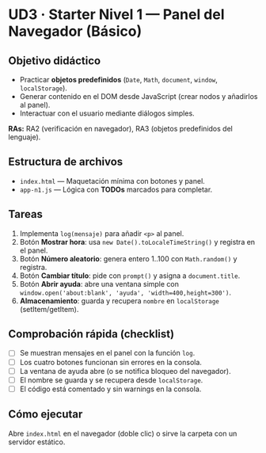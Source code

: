 # UD3 · Starter Nivel 1 — Panel del Navegador (Básico)

## Objetivo didáctico
- Practicar **objetos predefinidos** (`Date`, `Math`, `document`, `window`, `localStorage`).
- Generar contenido en el DOM desde JavaScript (crear nodos y añadirlos al panel).
- Interactuar con el usuario mediante diálogos simples.

**RAs:** RA2 (verificación en navegador), RA3 (objetos predefinidos del lenguaje).

## Estructura de archivos
- `index.html` — Maquetación mínima con botones y panel.
- `app-n1.js` — Lógica con **TODOs** marcados para completar.

## Tareas
1. Implementa `log(mensaje)` para añadir `<p>` al panel.
2. Botón **Mostrar hora**: usa `new Date().toLocaleTimeString()` y registra en el panel.
3. Botón **Número aleatorio**: genera entero 1..100 con `Math.random()` y registra.
4. Botón **Cambiar título**: pide con `prompt()` y asigna a `document.title`.
5. Botón **Abrir ayuda**: abre una ventana simple con `window.open('about:blank', 'ayuda', 'width=400,height=300')`.
6. **Almacenamiento**: guarda y recupera `nombre` en `localStorage` (setItem/getItem).

## Comprobación rápida (checklist)
- [ ] Se muestran mensajes en el panel con la función `log`.
- [ ] Los cuatro botones funcionan sin errores en la consola.
- [ ] La ventana de ayuda abre (o se notifica bloqueo del navegador).
- [ ] El nombre se guarda y se recupera desde `localStorage`.
- [ ] El código está comentado y sin warnings en la consola.

## Cómo ejecutar
Abre `index.html` en el navegador (doble clic) o sirve la carpeta con un servidor estático.
